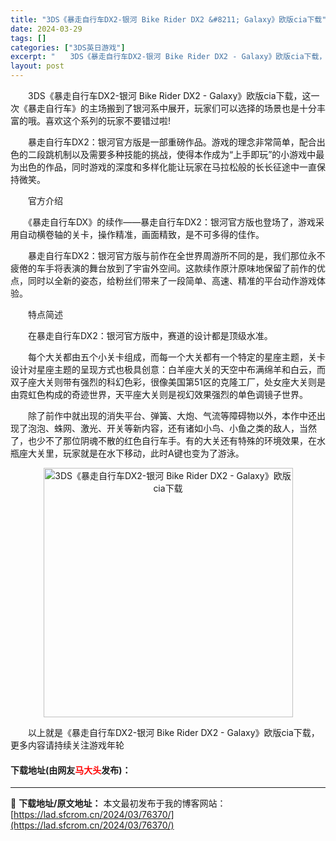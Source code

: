 ```yaml
---
title: "3DS《暴走自行车DX2-银河 Bike Rider DX2 &#8211; Galaxy》欧版cia下载"
date: 2024-03-29
tags: []
categories: ["3DS英日游戏"]
excerpt: "　　3DS《暴走自行车DX2-银河 Bike Rider DX2 - Galaxy》欧版cia下载，这一次《暴走自行车》的主场搬到了银河系中展开，玩家们可以选择的场景也是十分丰富的哦。喜欢这个系列的玩家不要错过啦! 　　暴走自行车DX2：银河官方版是一部重磅作品。游戏的理念非常简单，配合出色的二段跳&hellip;"
layout: post
---
```


 <p>　　3DS《暴走自行车DX2-银河 Bike Rider DX2 - Galaxy》欧版cia下载，这一次《暴走自行车》的主场搬到了银河系中展开，玩家们可以选择的场景也是十分丰富的哦。喜欢这个系列的玩家不要错过啦!</p> <p>　　暴走自行车DX2：银河官方版是一部重磅作品。游戏的理念非常简单，配合出色的二段跳机制以及需要多种技能的挑战，使得本作成为&ldquo;上手即玩&rdquo;的小游戏中最为出色的作品，同时游戏的深度和多样化能让玩家在马拉松般的长长征途中一直保持微笑。</p> <p>　　官方介绍</p> <p>　　《暴走自行车DX》的续作&mdash;&mdash;暴走自行车DX2：银河官方版也登场了，游戏采用自动横卷轴的关卡，操作精准，画面精致，是不可多得的佳作。</p> <p>　　暴走自行车DX2：银河官方版与前作在全世界周游所不同的是，我们那位永不疲倦的车手将表演的舞台放到了宇宙外空间。这款续作原汁原味地保留了前作的优点，同时以全新的姿态，给粉丝们带来了一段简单、高速、精准的平台动作游戏体验。</p> <p>　　特点简述</p> <p>　　在暴走自行车DX2：银河官方版中，赛道的设计都是顶级水准。</p> <p>　　每个大关都由五个小关卡组成，而每一个大关都有一个特定的星座主题，关卡设计对星座主题的呈现方式也极具创意：白羊座大关的天空中布满绵羊和白云，而双子座大关则带有强烈的科幻色彩，很像美国第51区的克隆工厂，处女座大关则是由霓虹色构成的奇迹世界，天平座大关则是视幻效果强烈的单色调镜子世界。</p> <p>　　除了前作中就出现的消失平台、弹簧、大炮、气流等障碍物以外，本作中还出现了泡泡、蛛网、激光、开关等新内容，还有诸如小鸟、小鱼之类的敌人，当然了，也少不了那位阴魂不散的红色自行车手。有的大关还有特殊的环境效果，在水瓶座大关里，玩家就是在水下移动，此时A键也变为了游泳。</p> <p align="center"><img align="" border="0" src="https://lad.sfcrom.cn/wp-content/uploads/2024/03/20240329_660634b692803.jpg" width="399" alt="3DS《暴走自行车DX2-银河 Bike Rider DX2 - Galaxy》欧版cia下载" /></p> <p>　　以上就是《暴走自行车DX2-银河 Bike Rider DX2 - Galaxy》欧版cia下载，更多内容请持续关注游戏年轮</p> <p><h4>下载地址(由网友<font color="red">马大头</font>发布)：</h4></p> 

---
📖 **下载地址/原文地址：** 本文最初发布于我的博客网站：[https://lad.sfcrom.cn/2024/03/76370/](https://lad.sfcrom.cn/2024/03/76370/)

